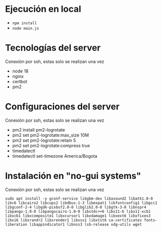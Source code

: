 # Ejecución en local

- `npm install`
- `node main.js`

# Tecnologías del server
Conexión por ssh, estas solo se realizan una vez

- node 18
- nginx
- certbot
- pm2

# Configuraciones del server
Conexión por ssh, estas solo se realizan una vez

- pm2 install pm2-logrotate
- pm2 set pm2-logrotate:max_size 10M
- pm2 set pm2-logrotate:retain 5
- pm2 set pm2-logrotate:compress true
- timedatectl
- timedatectl set-timezone America/Bogota

# Instalación en "no-gui systems"
Conexión por ssh, estas solo se realizan una vez

`sudo apt install -y gconf-service libgbm-dev libasound2 libatk1.0-0 libc6 libcairo2 libcups2 libdbus-1-3 libexpat1 libfontconfig1 libgcc1 libgconf-2-4 libgdk-pixbuf2.0-0 libglib2.0-0 libgtk-3-0 libnspr4 libpango-1.0-0 libpangocairo-1.0-0 libstdc++6 libx11-6 libx11-xcb1 libxcb1 libxcomposite1 libxcursor1 libxdamage1 libxext6 libxfixes3 libxi6 libxrandr2 libxrender1 libxss1 libxtst6 ca-certificates fonts-liberation libappindicator1 libnss3 lsb-release xdg-utils wget`